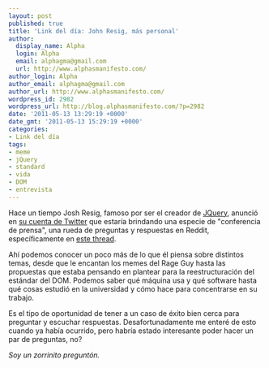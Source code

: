 ```yaml
---
layout: post
published: true
title: 'Link del día: John Resig, más personal'
author:
  display_name: Alpha
  login: Alpha
  email: alphagma@gmail.com
  url: http://www.alphasmanifesto.com/
author_login: Alpha
author_email: alphagma@gmail.com
author_url: http://www.alphasmanifesto.com/
wordpress_id: 2982
wordpress_url: http://blog.alphasmanifesto.com/?p=2982
date: '2011-05-13 13:29:19 +0000'
date_gmt: '2011-05-13 15:29:19 +0000'
categories:
- Link del día
tags:
- meme
- jQuery
- standard
- vida
- DOM
- entrevista
---
```


Hace un tiempo Josh Resig, famoso por ser el creador de [JQuery](http://www.jqueery.com/), anunció en [su cuenta de Twitter](http://twitter.com/#!/jeresig) que estaría brindando una especie de "conferencia de prensa", una rueda de preguntas y respuestas en Reddit, específicamente en [este thread](http://www.reddit.com/r/IAmA/comments/h42ak/i_am_john_resig_creator_of_jquery_ama/).

Ahí podemos conocer un poco más de lo que él piensa sobre distintos temas, desde que le encantan los memes del Rage Guy hasta las propuestas que estaba pensando en plantear para la reestructuración del estándar del DOM. Podemos saber qué máquina usa y qué software hasta qué cosas estudió en la universidad y cómo hace para concentrarse en su trabajo.

Es el tipo de oportunidad de tener a un caso de éxito bien cerca para preguntar y escuchar respuestas. Desafortunadamente me enteré de esto cuando ya había ocurrido, pero habría estado interesante poder hacer un par de preguntas, no?

_Soy un zorrinito preguntón._
